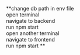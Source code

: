 **change db path in env file </br>
open terminal </br>
navigate to backend </br>
run npm start </br>
open another terminal </br>
navigate to frontend </br>
run npm start
**
